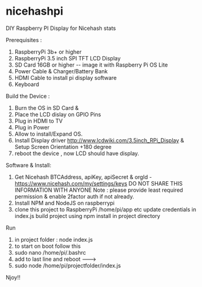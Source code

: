 # nicehashpi
DIY Raspberry PI Display for Nicehash stats

Prerequisites :
1. RaspberryPi 3b+ or higher
2. RaspberryPi 3.5 inch SPI TFT LCD Display
3. SD Card 16GB or higher -- image it with Raspberry Pi OS Lite
4. Power Cable & Charger/Battery Bank
5. HDMI Cable to install pi display software
6. Keyboard

Build the Device :
1. Burn the OS in SD Card & 
2. Place the LCD dislay on GPIO Pins
3. Plug in HDMI to TV
4. Plug in Power
5. Allow to install/Expand OS.
6. Install Display driver http://www.lcdwiki.com/3.5inch_RPi_Display & Setup Screen Orientation  +180 degree
7. reboot the device , now LCD should have display.

Software & Install:
1. Get Nicehash BTCAddress, apiKey, apiSecret & orgId - https://www.nicehash.com/my/settings/keys DO NOT SHARE THIS INFORMATION WITH ANYONE
Note : please provide least required permission & enable 2factor auth if not already.
2. Install NPM and NodeJS on raspberrypi
3. clone this project to RaspberryPi /home/pi/app etc
update credentials in index.js
build project using npm install in project directory

Run
1. in project folder : node index.js
2. to start on boot follow this 
3. sudo nano /home/pi/.bashrc
4. add to last line and reboot --->
5. sudo node /home/pi/projectfolder/index.js

Njoy!!

